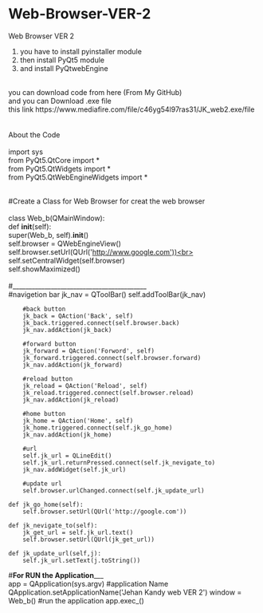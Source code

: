 # Web-Browser-VER-2
Web Browser VER 2
<br>
1. you have to install pyinstaller module <br>
2. then install PyQt5 module
3. and install PyQtwebEngine


<br>
you can download code from here (From My GitHub)
<br> and you can Download .exe file 
<br> this link 
https://www.mediafire.com/file/c46yg54l97ras31/JK_web2.exe/file
<br><br><br>
About the Code 
<br><br>
import sys<br>
from PyQt5.QtCore import *<br>
from PyQt5.QtWidgets import *<br>
from PyQt5.QtWebEngineWidgets import *<br><br>


#Create a Class for Web Browser for creat the web  browser<br><br>
class Web_b(QMainWindow):<br>
        def __init__(self):<br>
        super(Web_b, self).__init__()<br>
        self.browser = QWebEngineView()<br>
        self.browser.setUrl(QUrl('http://www.google.com'))<br>
        self.setCentralWidget(self.browser)<br>
        self.showMaximized()<br>
        <br>#__________________________________________<br>
        #navigetion bar
        jk_nav = QToolBar()
        self.addToolBar(jk_nav)
        
        #back button
        jk_back = QAction('Back', self)
        jk_back.triggered.connect(self.browser.back)
        jk_nav.addAction(jk_back)
        
        #forward button
        jk_forward = QAction('Forword', self)
        jk_forward.triggered.connect(self.browser.forward)
        jk_nav.addAction(jk_forward)
        
        #reload button
        jk_reload = QAction('Reload', self)
        jk_reload.triggered.connect(self.browser.reload)
        jk_nav.addAction(jk_reload)
        
        #home button
        jk_home = QAction('Home', self)
        jk_home.triggered.connect(self.jk_go_home)
        jk_nav.addAction(jk_home)
    
        #url
        self.jk_url = QLineEdit()
        self.jk_url.returnPressed.connect(self.jk_nevigate_to)
        jk_nav.addWidget(self.jk_url)
    
        #update url
        self.browser.urlChanged.connect(self.jk_update_url)
        
    def jk_go_home(self):
        self.browser.setUrl(QUrl('http://google.com'))

    def jk_nevigate_to(self):
        jk_get_url = self.jk_url.text()
        self.browser.setUrl(QUrl(jk_get_url))
        
    def jk_update_url(self,j):
        self.jk_url.setText(j.toString())
        
       
        
#____________For RUN the Application_______________     
app = QApplication(sys.argv)
#application Name
QApplication.setApplicationName('Jehan Kandy web VER 2')
window = Web_b()
#run the application
app.exec_()

